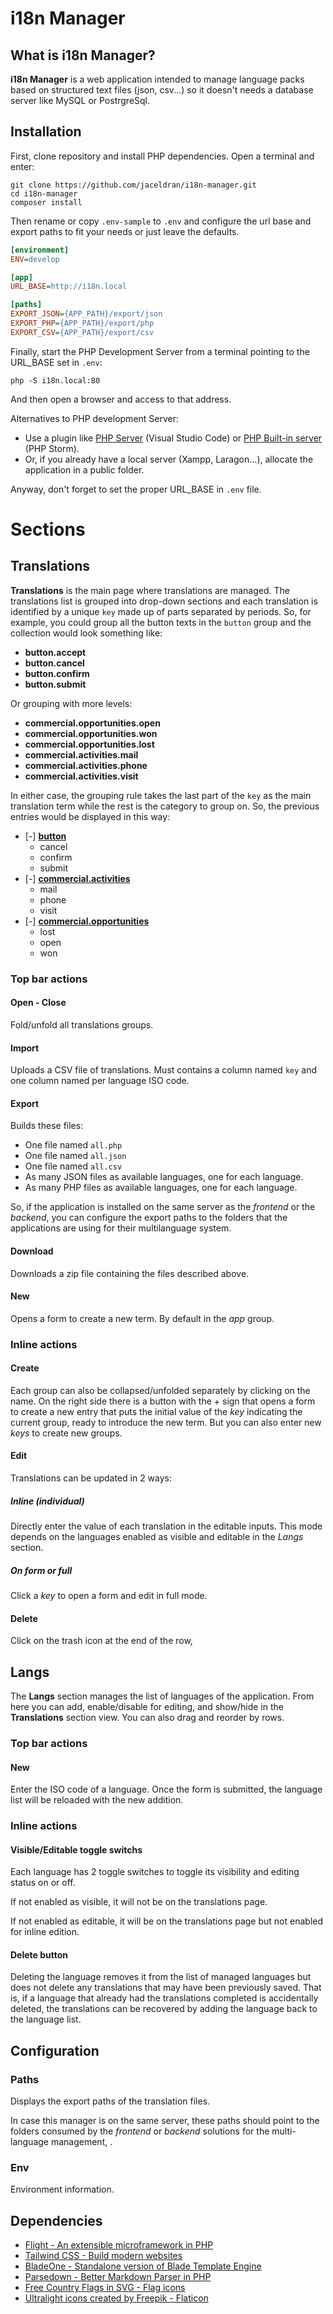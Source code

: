 # i18n Manager

## What is i18n Manager?

**i18n Manager** is a web application intended to manage language packs based on structured text files (json, csv...) so it doesn't needs a database server like MySQL or PostrgreSql.

## Installation

First, clone repository and install PHP dependencies. Open a terminal and enter:

```
git clone https://github.com/jaceldran/i18n-manager.git
cd i18n-manager
composer install
```
Then rename or copy `.env-sample` to `.env` and configure the url base
and export paths to fit your needs or just leave the defaults.

```ini
[environment]
ENV=develop

[app]
URL_BASE=http://i18n.local

[paths]
EXPORT_JSON={APP_PATH}/export/json
EXPORT_PHP={APP_PATH}/export/php
EXPORT_CSV={APP_PATH}/export/csv
```

Finally, start the PHP Development Server from a terminal pointing to
the URL_BASE set in `.env`:

```
php -S i18n.local:80
```
And then open a browser and access to that address.

Alternatives to PHP development Server:

- Use a plugin like [PHP Server](https://marketplace.visualstudio.com/items?itemName=brapifra.phpserver) (Visual Studio Code) or
[PHP Built-in server](https://www.jetbrains.com/help/phpstorm/php-built-in-web-server.html) (PHP Storm).
- Or, if you already have a local server (Xampp, Laragon...), allocate the
application in a public folder.

Anyway, don't forget to set the proper URL_BASE in `.env` file.

# Sections

## Translations

**Translations** is the main page where translations are managed.
The translations list is grouped into drop-down sections and each translation is
identified by a unique `key` made up of parts separated by periods.
So, for example, you could group all the button texts in the `button`
group and the collection would look something like:

* **button.accept**
* **button.cancel**
* **button.confirm**
* **button.submit**

Or grouping with more levels:

* **commercial.opportunities.open**
* **commercial.opportunities.won**
* **commercial.opportunities.lost**
* **commercial.activities.mail**
* **commercial.activities.phone**
* **commercial.activities.visit**

In either case, the grouping rule takes the last part of the `key` as the main
translation term while the rest is the category to group on. So, the previous
entries would be displayed in this way:

* [-] **<u>button</u>**
	* cancel
	* confirm
	* submit
* [-] **<u>commercial.activities</u>**
	* mail
	* phone
	* visit
* [-] **<u>commercial.opportunities</u>**
	* lost
	* open
	* won

### Top bar actions

#### Open - Close
Fold/unfold all translations groups.

#### Import
Uploads a CSV file of translations. Must contains a column named `key` and one
column named per language ISO code.

#### Export
Builds these files:

* One file named ```all.php```
* One file named ```all.json```
* One file named ```all.csv```
* As many JSON files as available languages, one for each language.
* As many PHP files as available languages, one for each language.

So, if the application is installed on the same server as the *frontend* or
the *backend*, you can configure the export paths to the folders that the
applications are using for their multilanguage system.

#### Download
Downloads a zip file containing the files described above.

#### New
Opens a form to create a new term. By default in the *app* group.

### Inline actions

#### Create
Each group can also be collapsed/unfolded separately by clicking on the name.
On the right side there is a button with the + sign that opens a form to create
a new entry that puts the initial value of the *key* indicating the current
group, ready to introduce the new term. But you can also enter new *keys*
to create new groups.

#### Edit
Translations can be updated in 2 ways:

##### Inline (individual)
Directly enter the value of each translation in the editable inputs. This mode
depends on the languages enabled as visible and editable in
the *Langs* section.

##### On form or full
Click a *key* to open a form and edit in full mode.

#### Delete
Click on the trash icon at the end of the row,

## Langs

The **Langs** section manages the list of languages of the application.
From here you can add, enable/disable for editing, and show/hide
in the **Translations** section view. You can also drag and reorder
by rows.

### Top bar actions

#### New
Enter the ISO code of a language. Once the form is submitted, the language
list will be reloaded with the new addition.

### Inline actions

#### Visible/Editable toggle switchs
Each language has 2 toggle switches to toggle its visibility and editing
status on or off.

If not enabled as visible, it will not be on the translations page.

If not enabled as editable, it will be on the translations page but not
enabled for inline edition.

#### Delete button
Deleting the language removes it from the list of managed languages but does
not delete any translations that may have been previously saved. That is, if a
language that already had the translations completed is accidentally deleted,
the translations can be recovered by adding the language back to the
language list.

## Configuration

### Paths

Displays the export paths of the translation files.

In case this manager is on the same server, these paths should point to the
folders consumed by the *frontend* or *backend* solutions for the
multi-language management, .

### Env

Environment information.

## Dependencies

- [Flight - An extensible microframework in PHP](https://flightphp.com/)
- [Tailwind CSS - Build modern websites](https://tailwindcss.com/)
- [BladeOne - Standalone version of Blade Template Engine](https://github.com/EFTEC/BladeOne)
- [Parsedown - Better Markdown Parser in PHP](https://github.com/erusev/parsedown)
- [Free Country Flags in SVG - Flag icons](https://flagicons.lipis.dev/)
- [Ultralight icons created by Freepik - Flaticon](https://www.flaticon.com/free-icons/ultralight)
